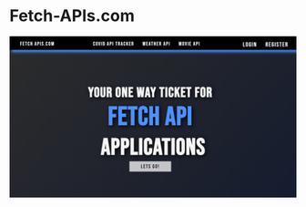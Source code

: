 # Fetch-APIs.com

![GitHub Logo](https://github.com/JoshuasProgramming/Fetch-APIs.com/blob/main/readme%20images/FetchApis.com%20image1.jpg)
